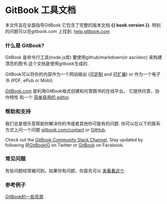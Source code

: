 # GitBook 工具文档

本文件旨在全面指导GitBook.它包含了完整的版本文档 **{{ book.version }}**. 特别的问题可以在gitbook.com 上找到. [help.gitbook.com](https://help.gitbook.com)

### 什么是 GitBook?

GitBook 是命令行工具(node.js库) 要使用github/markdown(or asciidoc) 来构建漂亮的图书.这个文档是使用gitbook生成的.


GitBook可以将你的内容作为一个网站输出 ([可定制](themes/README.md) and [可扩展](plugins/README.md)) or 作为一个电子书 (PDF, ePub or Mobi).

[GitBook.com](https://www.gitbook.com) 是利用GitBook格式创建和托管图书的在线平台。 它提供托管，协作特性 和一个 [简单易用的 editor](https://www.gitbook.com/editor).

### 帮助和支持

我们总是很乐意帮助你解决你的书或者其他你可能有的问题. 你可以在以下的联系方式上问一个问题 [gitbook.com/contact](https://www.gitbook.com/contact) or [GitHub](https://github.com/GitbookIO/gitbook).

Check out the [GitBook Community Slack Channel](https://slack.gitbook.com), Stay updated by following [@GitBookIO](https://twitter.com/GitBookIO) on Twitter or [GitBook](https://www.facebook.com/gitbookcom) on Facebook.

### 常见问题

有些问题经常被问到。如果你有问题，你首先可以 [来看看这个](faq.md).

### 参考例子

[GitBook的一些资源](https://github.com/zhangjikai/gitbook-use/)
